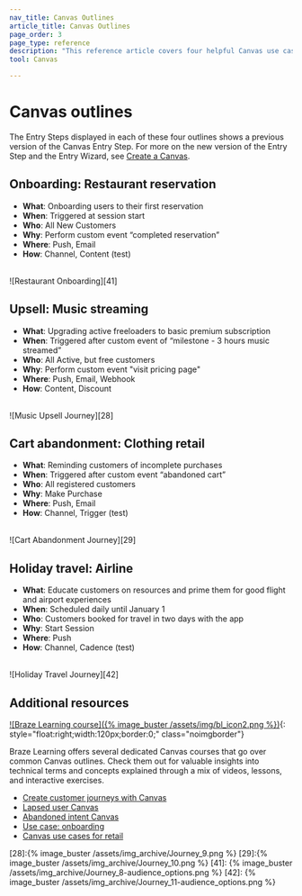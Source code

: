 ```yaml
---
nav_title: Canvas Outlines
article_title: Canvas Outlines
page_order: 3
page_type: reference
description: "This reference article covers four helpful Canvas use cases."
tool: Canvas

---
```


# Canvas outlines

The Entry Steps displayed in each of these four outlines shows a previous version of the Canvas Entry Step. For more on the new version of the Entry Step and the Entry Wizard, see [Create a Canvas]({{site.baseurl}}/user_guide/engagement_tools/canvas/create_a_canvas/create_a_canvas/).

## Onboarding: Restaurant reservation
- **What**: Onboarding users to their first reservation
- **When**: Triggered at session start
- **Who**: All New Customers
- **Why**: Perform custom event “completed reservation”
- **Where**: Push, Email
- **How**: Channel, Content (test)

<br>![Restaurant Onboarding][41]

## Upsell: Music streaming
- **What**: Upgrading active freeloaders to basic premium subscription
- **When**: Triggered after custom event of “milestone - 3 hours music streamed”
- **Who**: All Active, but free customers
- **Why**: Perform custom event "visit pricing page"
- **Where**: Push, Email, Webhook
- **How**: Content, Discount

<br>![Music Upsell Journey][28]

## Cart abandonment: Clothing retail
- **What**: Reminding customers of incomplete purchases
- **When**: Triggered after custom event “abandoned cart”
- **Who**: All registered customers
- **Why**: Make Purchase
- **Where**: Push, Email
- **How**: Channel, Trigger (test)

<br>![Cart Abandonment Journey][29]

## Holiday travel: Airline 
- **What**: Educate customers on resources and prime them for good flight and airport experiences
- **When**: Scheduled daily until January 1
- **Who**: Customers booked for travel in two days with the app
- **Why**: Start Session
- **Where**: Push
- **How**: Channel, Cadence (test)

<br>![Holiday Travel Journey][42]

## Additional resources

[![Braze Learning course]({% image_buster /assets/img/bl_icon2.png %})](https://learning.braze.com/page/courses){: style="float:right;width:120px;border:0;" class="noimgborder"}

Braze Learning offers several dedicated Canvas courses that go over common Canvas outlines. Check them out for valuable insights into technical terms and concepts explained through a mix of videos, lessons, and interactive exercises. 
- [Create customer journeys with Canvas](https://learning.braze.com/canvas-course)
- [Lapsed user Canvas](https://learning.braze.com/lapsed-user-canvas)
- [Abandoned intent Canvas](https://learning.braze.com/abandoned-intent-canvas)
- [Use case: onboarding](https://learning.braze.com/onboarding-canvas)
- [Canvas use cases for retail](https://learning.braze.com/canvas-use-cases-for-retail)

[28]:{% image_buster /assets/img_archive/Journey_9.png %}
[29]:{% image_buster /assets/img_archive/Journey_10.png %}
[41]: {% image_buster /assets/img_archive/Journey_8-audience_options.png %}
[42]: {% image_buster /assets/img_archive/Journey_11-audience_options.png %}
